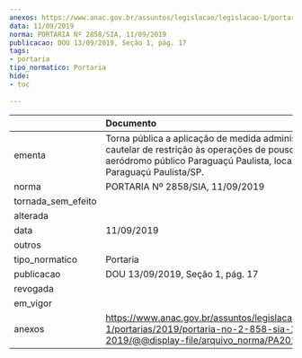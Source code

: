 ```yaml
---
anexos: https://www.anac.gov.br/assuntos/legislacao/legislacao-1/portarias/2019/portaria-no-2-858-sia-11-09-2019/@@display-file/arquivo_norma/PA2019-2858.pdf
data: 11/09/2019
norma: PORTARIA Nº 2858/SIA, 11/09/2019
publicacao: DOU 13/09/2019, Seção 1, pág. 17
tags:
- portaria
tipo_normatico: Portaria
hide: 
- toc 
 
---
```


|                    | Documento                                                                                                                                                                    |
|:-------------------|:-----------------------------------------------------------------------------------------------------------------------------------------------------------------------------|
| ementa             | Torna pública a aplicação de medida administrativa cautelar de restrição às operações de pouso no aeródromo público Paraguaçú Paulista, localizado em Paraguaçú Paulista/SP. |
| norma              | PORTARIA Nº 2858/SIA, 11/09/2019                                                                                                                                             |
| tornada_sem_efeito |                                                                                                                                                                              |
| alterada           |                                                                                                                                                                              |
| data               | 11/09/2019                                                                                                                                                                   |
| outros             |                                                                                                                                                                              |
| tipo_normatico     | Portaria                                                                                                                                                                     |
| publicacao         | DOU 13/09/2019, Seção 1, pág. 17                                                                                                                                             |
| revogada           |                                                                                                                                                                              |
| em_vigor           |                                                                                                                                                                              |
| anexos             | https://www.anac.gov.br/assuntos/legislacao/legislacao-1/portarias/2019/portaria-no-2-858-sia-11-09-2019/@@display-file/arquivo_norma/PA2019-2858.pdf                        |